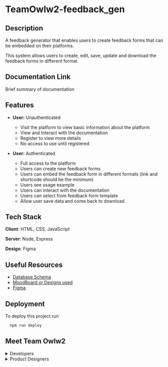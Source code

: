 # TeamOwlw2-feedback_gen

## Description

A feedback generator that enables users to create feedback forms that can be embedded on their platforms.

This system allows users to create, edit, save, update and download the feedback forms in different format.

## Documentation Link

Brief summary of documentation 

## Features

- **User:** Unauthenticated
  - Visit the platform to view basic information about the platform
  - View and Interact with the documentation
  - Register to view more details
  - No access to use until registered

- **User:** Authenticated
  - Full access to the platform
  - Users can create new feedback forms
  - Users can embed the feedback form in different formats (link and shortcode should be the minimum)
  - Users see usage example
  - Users can interact with the documentation
  - Users can select from feedback form template
  - Allow user save data and come back to download


## Tech Stack

**Client**: HTML, CSS, JavaScript

**Server**: Node, Express

**Design**: Figma

## Useful Resources

 - [Database Schema]()
 - [MoodBoard or Designs used]()
 - [Figma]()

## Deployment

To deploy this project run

```bash
  npm run deploy
```

## Meet Team Owlw2

<details><summary>Developers</summary>

 - [@amateli]()
 - [@MKO]()
 - [@Blessing]()
 - [@Zainab]()
 - [@shazzar]()
 - [@kayode]()

</details>

<details><summary>Product Designers</summary>
 
 - [@Eclarks]()
 - [@Hannah]()
 - [@Ebubechi]()
 - [@Bibi Pictures]()
 - [@Imraan]()
 - [@John]()
 - [@Sinmi]()
 - [@Riella]()
 - [@Ridwan]()
 - []()
 - []()
 - []()

</details>
